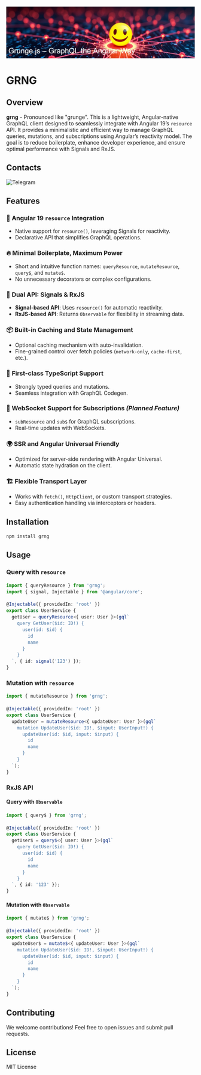 ![smile](https://raw.githubusercontent.com/nektobit/grng/refs/heads/main/banner.webp)

# GRNG

## Overview
**grng** - Pronounced like "grunge". This is a lightweight, Angular-native GraphQL client designed to seamlessly integrate with Angular 19’s `resource` API. It provides a minimalistic and efficient way to manage GraphQL queries, mutations, and subscriptions using Angular’s reactivity model. The goal is to reduce boilerplate, enhance developer experience, and ensure optimal performance with Signals and RxJS.

## Contacts
![Telegram](https://t.me/grunge_js)

## Features

### 🚀 **Angular 19 `resource` Integration**
- Native support for `resource()`, leveraging Signals for reactivity.
- Declarative API that simplifies GraphQL operations.

### 🔥 **Minimal Boilerplate, Maximum Power**
- Short and intuitive function names: `queryResource`, `mutateResource`, `query$`, and `mutate$`.
- No unnecessary decorators or complex configurations.

### 🔄 **Dual API: Signals & RxJS**
- **Signal-based API**: Uses `resource()` for automatic reactivity.
- **RxJS-based API**: Returns `Observable` for flexibility in streaming data.

### 📦 **Built-in Caching and State Management**
- Optional caching mechanism with auto-invalidation.
- Fine-grained control over fetch policies (`network-only`, `cache-first`, etc.).

### 🔑 **First-class TypeScript Support**
- Strongly typed queries and mutations.
- Seamless integration with GraphQL Codegen.

### 📡 **WebSocket Support for Subscriptions** *(Planned Feature)*
- `subResource` and `sub$` for GraphQL subscriptions.
- Real-time updates with WebSockets.

### 🌍 **SSR and Angular Universal Friendly**
- Optimized for server-side rendering with Angular Universal.
- Automatic state hydration on the client.

### 🏗 **Flexible Transport Layer**
- Works with `fetch()`, `HttpClient`, or custom transport strategies.
- Easy authentication handling via interceptors or headers.

## Installation

```sh
npm install grng
```

## Usage

### **Query with `resource`**
```typescript
import { queryResource } from 'grng';
import { signal, Injectable } from '@angular/core';

@Injectable({ providedIn: 'root' })
export class UserService {
  getUser = queryResource<{ user: User }>(gql`
    query GetUser($id: ID!) {
      user(id: $id) {
        id
        name
      }
    }
  `, { id: signal('123') });
}
```

### **Mutation with `resource`**
```typescript
import { mutateResource } from 'grng';

@Injectable({ providedIn: 'root' })
export class UserService {
  updateUser = mutateResource<{ updateUser: User }>(gql`
    mutation UpdateUser($id: ID!, $input: UserInput!) {
      updateUser(id: $id, input: $input) {
        id
        name
      }
    }
  `);
}
```

### **RxJS API**
#### **Query with `Observable`**
```typescript
import { query$ } from 'grng';

@Injectable({ providedIn: 'root' })
export class UserService {
  getUser$ = query$<{ user: User }>(gql`
    query GetUser($id: ID!) {
      user(id: $id) {
        id
        name
      }
    }
  `, { id: '123' });
}
```

#### **Mutation with `Observable`**
```typescript
import { mutate$ } from 'grng';

@Injectable({ providedIn: 'root' })
export class UserService {
  updateUser$ = mutate$<{ updateUser: User }>(gql`
    mutation UpdateUser($id: ID!, $input: UserInput!) {
      updateUser(id: $id, input: $input) {
        id
        name
      }
    }
  `);
}
```

## Contributing
We welcome contributions! Feel free to open issues and submit pull requests.

## License
MIT License

